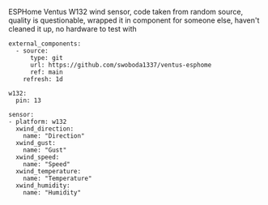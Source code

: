 ESPHome Ventus W132 wind sensor, code taken from random source, quality is questionable, wrapped it in component for someone else, haven't cleaned it up, no hardware to test with
  
    external_components:
      - source:
          type: git
          url: https://github.com/swoboda1337/ventus-esphome
          ref: main
        refresh: 1d
    
    w132:
      pin: 13
    
    sensor:
    - platform: w132
      xwind_direction:
        name: "Direction"
      xwind_gust:
        name: "Gust"
      xwind_speed:
        name: "Speed"
      xwind_temperature:
        name: "Temperature"
      xwind_humidity:
        name: "Humidity"

